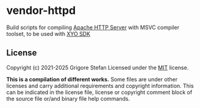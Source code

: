 # vendor-httpd

Build scripts for compiling [Apache HTTP Server](https://httpd.apache.org/) with MSVC compiler toolset, to be used with [XYO SDK](https://github.com/g-stefan/xyo-sdk)

## License

Copyright (c) 2021-2025 Grigore Stefan
Licensed under the [MIT](LICENSE) license.

**This is a compilation of different works.**
Some files are under other licenses and carry additional requirements and copyright information.
This can be indicated in the license file, license or copyright comment block of the source file or/and binary file help commands.


